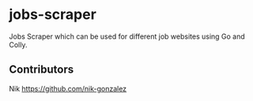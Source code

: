 # jobs-scraper
Jobs Scraper which can be used for different job websites using Go and Colly.

## Contributors
Nik https://github.com/nik-gonzalez
